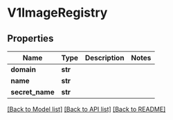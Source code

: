 # V1ImageRegistry

## Properties
Name | Type | Description | Notes
------------ | ------------- | ------------- | -------------
**domain** | **str** |  | 
**name** | **str** |  | 
**secret_name** | **str** |  | 

[[Back to Model list]](../vela-client/README.md#documentation-for-models) [[Back to API list]](../vela-client/README.md#documentation-for-api-endpoints) [[Back to README]](../vela-client/README.md)

